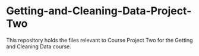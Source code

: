 # Getting-and-Cleaning-Data-Project-Two
This repository holds the files relevant to Course Project Two for the Getting and Cleaning Data course.
